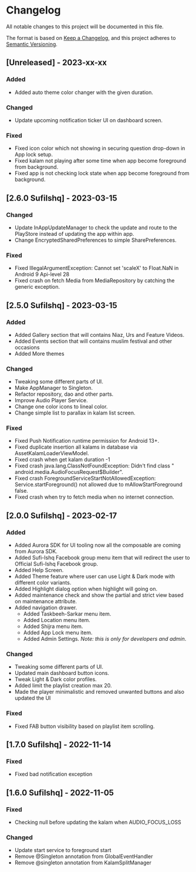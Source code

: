 # Changelog

All notable changes to this project will be documented in this file.

The format is based on [Keep a Changelog](https://keepachangelog.com/en/1.0.0/),
and this project adheres to [Semantic Versioning](https://semver.org/spec/v2.0.0.html).

## [Unreleased] - 2023-xx-xx

### Added

- Added auto theme color changer with the given duration.

### Changed

- Update upcoming notification ticker UI on dashboard screen.

### Fixed

- Fixed icon color which not showing in securing question drop-down in App lock setup.
- Fixed kalam not playing after some time when app become foreground from background.
- Fixed app is not checking lock state when app become foreground from background.

## [2.6.0 SufiIshq] - 2023-03-15

### Changed

- Update InAppUpdateManager to check the update and route to the PlayStore instead of updating the
  app within app.
- Change EncryptedSharedPreferences to simple SharePreferences.

### Fixed

- Fixed IllegalArgumentException: Cannot set 'scaleX' to Float.NaN in Android 9 Api-level 28
- Fixed crash on fetch Media from MediaRepository by catching the generic exception.

## [2.5.0 SufiIshq] - 2023-03-15

### Added

- Added Gallery section that will contains Niaz, Urs and Feature Videos.
- Added Events section that will contains muslim festival and other occasions
- Added More themes

### Changed

- Tweaking some different parts of UI.
- Make AppManager to Singleton.
- Refactor repository, dao and other parts.
- Improve Audio Player Service.
- Change one color icons to lineal color.
- Change simple list to parallax in kalam list screen.

### Fixed

- Fixed Push Notification runtime permission for Android 13+.
- Fixed duplicate insertion all kalams in database via AssetKalamLoaderViewModel.
- Fixed crash when get kalam duration -1
- Fixed crash java.lang.ClassNotFoundException: Didn't find class "
  android.media.AudioFocusRequest$Builder".
- Fixed crash ForegroundServiceStartNotAllowedException: Service.startForeground() not allowed due
  to mAllowStartForeground false.
- Fixed crash when try to fetch media when no internet connection.

## [2.0.0 SufiIshq] - 2023-02-17

### Added

- Added Aurora SDK for UI tooling now all the composable are coming from Aurora SDK.
- Added Sufi-Ishq Facebook group menu item that will redirect the user to Official Sufi-Ishq
  Facebook group.
- Added Help Screen.
- Added Theme feature where user can use Light & Dark mode with different color variants.
- Added Highlight dialog option when highlight will going on.
- Added maintenance check and show the partial and strict view based on maintenance attribute.
- Added navigation drawer.
    - Added Taskbeeh-Sarkar menu item.
    - Added Location menu item.
    - Added Shijra menu item.
    - Added App Lock menu item.
    - Added Admin Settings. *Note: this is only for developers and admin*.

### Changed

- Tweaking some different parts of UI.
- Updated main dashboard button icons.
- Tweak Light & Dark color profiles.
- Added limit the playlist creation max 20.
- Made the player minimalistic and removed unwanted buttons and also updated the UI

### Fixed

- Fixed FAB button visibility based on playlist item scrolling.

## [1.7.0 SufiIshq] - 2022-11-14

### Fixed

- Fixed bad notification exception

## [1.6.0 SufiIshq] - 2022-11-05

### Fixed

- Checking null before updating the kalam when AUDIO_FOCUS_LOSS

### Changed

- Update start service to foreground start
- Remove @Singleton annotation from GlobalEventHandler
- Remove @singleton annotation from KalamSplitManager
